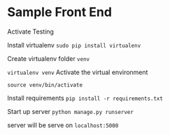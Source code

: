 # Sample Front End
Activate Testing

Install virtualenv
`sudo pip install virtualenv`

Create virtualenv folder `venv`

`virtualenv venv`
Activate the virtual environment

`source venv/bin/activate`

Install requirements
`pip install -r requirements.txt`

Start up server
`python manage.py runserver`

server will be serve on `localhost:5000`
